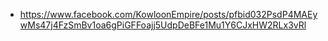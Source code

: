 

* https://www.facebook.com/KowloonEmpire/posts/pfbid032PsdP4MAEywMs47j4FzSmBv1oa6gPiGFFoajj5UdpDeBFe1Mu1Y6CJxHW2RLx3vRl